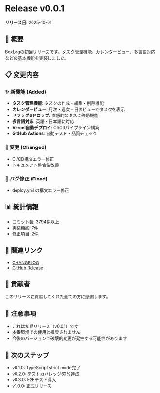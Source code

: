 # Release v0.0.1

**リリース日**: 2025-10-01

## 🎯 概要

BoxLogの初回リリースです。タスク管理機能、カレンダービュー、多言語対応などの基本機能を実装しました。

## 📋 変更内容

### ✨ 新機能 (Added)

- **タスク管理機能**: タスクの作成・編集・削除機能
- **カレンダービュー**: 月次・週次・日次ビューでタスクを表示
- **ドラッグ&ドロップ**: 直感的なタスク移動機能
- **多言語対応**: 英語・日本語に対応
- **Vercel自動デプロイ**: CI/CDパイプライン構築
- **GitHub Actions**: 自動テスト・品質チェック

### 🔄 変更 (Changed)

- CI/CD構文エラー修正
- ドキュメント整合性改善

### 🐛 バグ修正 (Fixed)

- deploy.yml の構文エラー修正

## 📊 統計情報

- コミット数: 3794件以上
- 実装機能: 7件
- 修正項目: 2件

## 🔗 関連リンク

- [CHANGELOG](../../CHANGELOG.md)
- [GitHub Release](https://github.com/t3-nico/boxlog-app/releases/tag/v0.0.1)

## 👥 貢献者

このリリースに貢献してくれた全ての方に感謝します。

## 📝 注意事項

- これは初期リリース（v0.0.1）です
- 本番環境での使用は推奨されません
- 今後のバージョンで破壊的変更が発生する可能性があります

## 🚀 次のステップ

- v0.1.0: TypeScript strict mode完了
- v0.2.0: テストカバレッジ60%達成
- v0.3.0: E2Eテスト導入
- v1.0.0: 正式リリース
